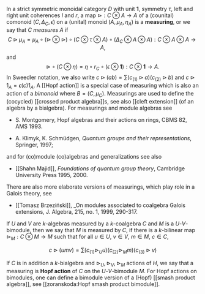 In a strict symmetric monoidal category $D$ with unit $\mathbf{1}$, symmetry $\tau$, left and right unit coherences $l$ and $r$, a map $\triangleright : C\otimes A\to A$ of a (counital) comonoid $(C,\Delta_C,\epsilon)$ on a (unital) monoid $(A,\mu_A,\eta_A)$ is a __measuring__, or we say that $C$ *measures* $A$ if 
$$
C\triangleright \mu_A = \mu_A\circ(\triangleright \otimes \triangleright)\circ (C\otimes \tau\otimes A)\circ (\Delta_C\otimes A\otimes A) : C\otimes A\otimes A\to A,
$$
and
$$
\triangleright \circ (C\otimes \eta) = \eta\circ r_C\circ (\epsilon\otimes \mathbf{1}): C\otimes \mathbf{1}\to A.
$$
In Sweedler notation, we also write $c\triangleright (ab) = 
\sum (c_{(1)}\triangleright a)(c_{(2)}\triangleright b)$ and
$c\triangleright 1_A = \epsilon(c) 1_A$.
A [[Hopf action]] is a special case of measuring which is also an action of a <em> bimonoid </em> where $B=(C,\mu_C)$. Measurings are used to define the (cocycled) [[crossed product algebra]]s, see also [[cleft extension]] (of an algebra by a bialgebra). For measurings and module algebras see

* S. Montgomery, Hopf algebras and their actions on rings, CBMS 82, AMS 1993.

* A. Klimyk, K. Schmüdgen, _Quantum groups and their representations_, Springer, 1997;

and for (co)module (co)algebras and generalizations see also

* [[Shahn Majid]], _Foundations of quantum group theory_, Cambridge University Press 1995, 2000.

There are also more elaborate versions of measurings, which play role in a Galois theory, see 

* [[Tomasz Brzeziński]], _On modules associated to coalgebra Galois extensions, J. Algebra, 215, no. 1, 1999, 290-317.

If $U$ and $V$ are $k$-algebras measured by a $k$-coalgebra $C$ and $M$ is a $U$-$V$-bimodule, then we say that $M$ is measured by $C$, if there is a $k$-bilinear map $\triangleright_M:C\otimes M\to M$ such that for all $u\in U$, $v\in V$, $m\in M$, $c\in C$,

$$
c\triangleright (u m v) = \sum (c_{(1)}\triangleright_U u) (c_{(2)}
\triangleright_M m)(c_{(3)}\triangleright v)
$$

If $C$ is in addition a $k$-bialgebra and $\triangleright_U,\triangleright_V,\triangleright_M$ actions of $H$, we say that a measuring is __Hopf action__ of $C$ on the $U$-$V$-bimodule $M$. 
For Hopf actions on bimodules, one can define a 
bimodule version of a (Hopf) [[smash product algebra]], see [[zoranskoda:Hopf smash product bimodule]].